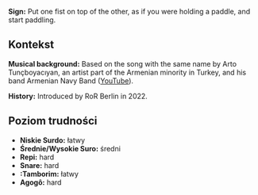 **Sign:** Put one fist on top of the other, as if you were holding a paddle, and
start paddling.

## Kontekst

**Musical background:** Based on the song with the same name by Arto
Tunçboyacıyan, an artist part of the Armenian minority in Turkey, and his band
Armenian Navy Band ([YouTube](https://www.youtube.com/watch?v=OCgrJFbIAcw)).

**History:** Introduced by RoR Berlin in 2022.

## Poziom trudności

* **Niskie Surdo:** łatwy
* **Średnie/Wysokie Suro:** średni
* **Repi:** hard
* **Snare:** hard
* **:Tamborim:** łatwy
* **Agogô:** hard
